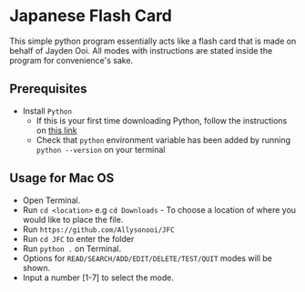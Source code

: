 # Japanese Flash Card

This simple python program essentially acts like a flash card that is made on behalf of Jayden Ooi. All modes with instructions are stated inside the program for convenience's sake.

## Prerequisites

* Install `Python`
  * If this is your first time downloading Python, follow the instructions on [this link](https://docs.python-guide.org/starting/install3/osx/)
  * Check that `python` environment variable has been added by running `python --version` on your terminal

## Usage for Mac OS
* Open Terminal.
* Run `cd <location>` e.g `cd Downloads` - To choose a location of where you would like to place the file.
* Run `https://github.com/Allysonooi/JFC`
* Run `cd JFC` to enter the folder
* Run `python .` on Terminal.
* Options for `READ/SEARCH/ADD/EDIT/DELETE/TEST/QUIT` modes will be shown.
* Input a number [1-7] to select the mode.
